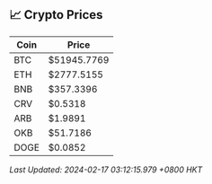 ## 📈 Crypto Prices

| Coin | Price |
| ---- | ----- |
| BTC | $51945.7769 |
| ETH | $2777.5155 |
| BNB | $357.3396 |
| CRV | $0.5318 |
| ARB | $1.9891 |
| OKB | $51.7186 |
| DOGE | $0.0852 |

_Last Updated: 2024-02-17 03:12:15.979 +0800 HKT_